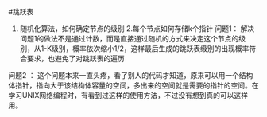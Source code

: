 #跳跃表
1. 随机化算法，如何确定节点的级别
2.每个节点如何存储k个指针
问题1：
解决问题1的做法不是通过计数，而是直接通过随机的方式来决定这个节点的级别，从1-K级别，概率依次缩小1/2，这样最后生成的跳跃表级别的出现概率符合要求，也避免了对跳跃表的遍历

问题2 ：
这个问题本来一直头疼，看了别人的代码才知道，原来可以用一个结构体指针，指向大于该结构体容量的空间，多出来的空间就是需要的指针的空间。在学习UNIX网络编程时，有看到过这样的使用方法，不过没有想到真的可以这样用。